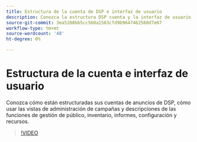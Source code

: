 ```yaml
---
title: Estructura de la cuenta de DSP e interfaz de usuario
description: Conozca la estructura DSP cuenta y la interfaz de usuario.
source-git-commit: 3ea5208bb5cc560a1563cfd9b9647462560d7e67
workflow-type: tm+mt
source-wordcount: '48'
ht-degree: 0%

---
```


# Estructura de la cuenta e interfaz de usuario

Conozca cómo están estructuradas sus cuentas de anuncios de DSP, cómo usar las vistas de administración de campañas y descripciones de las funciones de gestión de público, inventario, informes, configuración y recursos.

>[!VIDEO](https://video.tv.adobe.com/v/339206)
